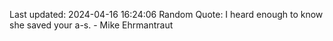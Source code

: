 Last updated: 2024-04-16 16:24:06
Random Quote: I heard enough to know she saved your a-s. - Mike Ehrmantraut